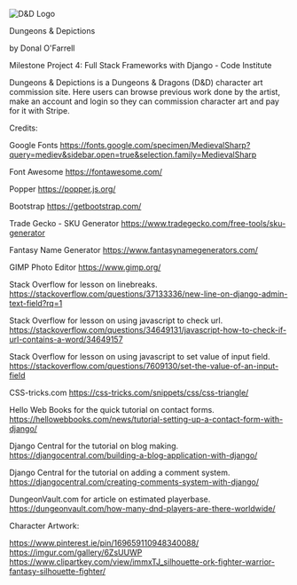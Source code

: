 ![D&D Logo](https://i.pinimg.com/originals/58/f8/5d/58f85dba72c1a344a9da2da92cff6026.jpg)

Dungeons & Depictions

by Donal O'Farrell

Milestone Project 4: Full Stack Frameworks with Django - Code Institute

Dungeons & Depictions is a Dungeons & Dragons (D&D) character art commission site. Here users can browse previous work done by the artist, make an account and login so they can commission character art and pay for it with Stripe.

Credits:

Google Fonts
https://fonts.google.com/specimen/MedievalSharp?query=mediev&sidebar.open=true&selection.family=MedievalSharp

Font Awesome
https://fontawesome.com/

Popper
https://popper.js.org/

Bootstrap
https://getbootstrap.com/

Trade Gecko - SKU Generator
https://www.tradegecko.com/free-tools/sku-generator

Fantasy Name Generator
https://www.fantasynamegenerators.com/

GIMP Photo Editor
https://www.gimp.org/

Stack Overflow for lesson on linebreaks.
https://stackoverflow.com/questions/37133336/new-line-on-django-admin-text-field?rq=1

Stack Overflow for lesson on using javascript to check url.
https://stackoverflow.com/questions/34649131/javascript-how-to-check-if-url-contains-a-word/34649157

Stack Overflow for lesson on using javascript to set value of input field.
https://stackoverflow.com/questions/7609130/set-the-value-of-an-input-field

CSS-tricks.com
https://css-tricks.com/snippets/css/css-triangle/

Hello Web Books for the quick tutorial on contact forms.
https://hellowebbooks.com/news/tutorial-setting-up-a-contact-form-with-django/

Django Central for the tutorial on blog making.
https://djangocentral.com/building-a-blog-application-with-django/

Django Central for the tutorial on adding a comment system.
https://djangocentral.com/creating-comments-system-with-django/

DungeonVault.com for article on estimated playerbase.
https://dungeonvault.com/how-many-dnd-players-are-there-worldwide/

Character Artwork:

https://www.pinterest.ie/pin/169659110948340088/
https://imgur.com/gallery/6ZsUUWP
https://www.clipartkey.com/view/immxTJ_silhouette-ork-fighter-warrior-fantasy-silhouette-fighter/
